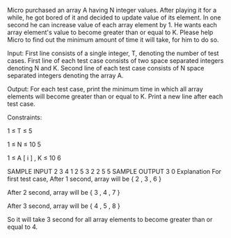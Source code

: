 Micro purchased an array A having N integer values. After playing it for a while, he got bored of it and decided to update value of its element. In one second he can increase value of each array element by 1. He wants each array element's value to become greater than or equal to K. Please help Micro to find out the minimum amount of time it will take, for him to do so.

Input: 
First line consists of a single integer, T, denoting the number of test cases. 
First line of each test case consists of two space separated integers denoting N and K. 
Second line of each test case consists of N space separated integers denoting the array A.

Output:
For each test case, print the minimum time in which all array elements will become greater than or equal to K. Print a new line after each test case.

Constraints: 

1
≤
T
≤
5
 

1
≤
N
≤
10
5
 

1
≤
A
[
i
]
,
K
≤
10
6

SAMPLE INPUT 
2
3 4
1 2 5
3 2
2 5 5
SAMPLE OUTPUT 
3
0
Explanation
For first test case,
After 1 second, array will be 
{
2
,
3
,
6
}

After 2 second, array will be 
{
3
,
4
,
7
}

After 3 second, array will be 
{
4
,
5
,
8
}

So it will take 3 second for all array elements to become greater than or equal to 4.